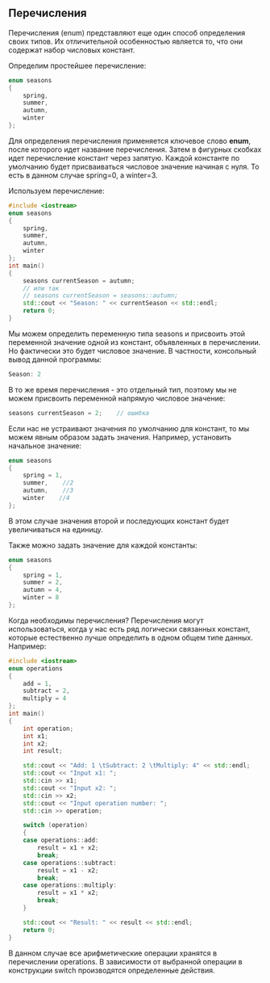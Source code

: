 ## Перечисления

Перечисления (enum) представляют еще один способ определения своих типов. Их отличительной особенностью является то, что они содержат набор числовых констант.

Определим простейшее перечисление:

```cpp
enum seasons
{
    spring,
    summer,
    autumn,
    winter
};
```

Для определения перечисления применяется ключевое слово **enum**, после которого идет название перечисления. Затем в 
фигурных скобках идет перечисление констант через запятую. Каждой константе по умолчанию будет присваиваться числовое значение начиная с нуля. 
То есть в данном случае spring=0, a winter=3.

Используем перечисление:

```cpp
#include <iostream>
enum seasons
{
    spring,
    summer,
    autumn,
    winter
};
int main()
{
    seasons currentSeason = autumn;
    // или так
    // seasons currentSeason = seasons::autumn;
    std::cout << "Season: " << currentSeason << std::endl;
    return 0;
}
```

Мы можем определить переменную типа seasons и присвоить этой переменной значение одной из констант, объявленных в перечислении. Но фактически это будет числовое значение. 
В частности, консольный вывод данной программы:

```cpp
Season: 2
```

В то же время перечисления - это отдельный тип, поэтому мы не можем присвоить переменной напрямую числовое значение:

```cpp
seasons currentSeason = 2;    // ошибка
```

Если нас не устраивают значения по умолчанию для констант, то мы можем явным образом задать значения. Например, установить начальное значение:

```cpp
enum seasons
{
    spring = 1,
    summer,    //2
    autumn,    //3
    winter    //4
};
```

В этом случае значения второй и последующих констант будет увеличиваться на единицу.

Также можно задать значение для каждой константы:

```cpp
enum seasons
{
    spring = 1,
    summer = 2,
    autumn = 4,
    winter = 8
};
```

Когда необходимы перечисления? Перечисления могут использоваться, когда у нас есть ряд логически связанных констант, которые естественно 
лучше определить в одном общем типе данных. Например:

```cpp
#include <iostream>
enum operations
{
    add = 1,
    subtract = 2,
    multiply = 4
};
int main()
{
    int operation;
    int x1;
    int x2;
    int result;

    std::cout << "Add: 1 \tSubtract: 2 \tMultiply: 4" << std::endl;
    std::cout << "Input x1: ";
    std::cin >> x1;
    std::cout << "Input x2: ";
    std::cin >> x2;
    std::cout << "Input operation number: ";
    std::cin >> operation;

    switch (operation)
    {
    case operations::add: 
        result = x1 + x2;
        break;
    case operations::subtract:
        result = x1 - x2;
        break;
    case operations::multiply:
        result = x1 * x2;
        break;
    }

    std::cout << "Result: " << result << std::endl;
    return 0;
}
```

В данном случае все арифметические операции хранятся в перечислении operations. В зависимости от выбранной операции в конструкции switch 
производятся определенные действия.

